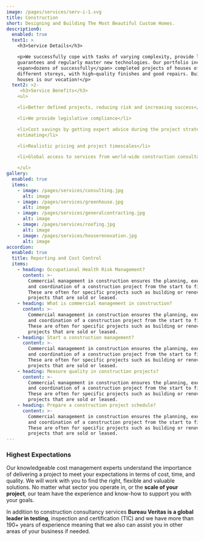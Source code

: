```yaml
---
image: /pages/services/serv-i-1.svg
title: Construction
short: Designing and Building The Most Beautiful Custom Homes.
description0:
  enabled: true
  text1: >
    <h3>Service Details</h3> 

    <p>We successfully cope with tasks of varying complexity, provide long-term
    guarantees and regularly master new technologies. Our portfolio includes
    <span>dozens of successfully</span> completed projects of houses of
    different storeys, with high–quality finishes and good repairs. Building
    houses is our vocation!</p> 
  text2: >2-
     <h3>Service Benefits</h3> 
    <ul> 

    <li>Better defined projects, reducing risk and increasing success</li> 

    <li>We provide legislative compliance</li> 

    <li>Cost savings by getting expert advice during the project strategy and
    estimating</li> 

    <li>Realistic pricing and project timescales</li> 

    <li>Global access to services from world-wide construction consultancy</li>

    </ul> 
gallery:
  enabled: true
  items:
    - image: /pages/services/consulting.jpg
      alt: image
    - image: /pages/services/greenhouse.jpg
      alt: image
    - image: /pages/services/generalcontracting.jpg
      alt: image
    - image: /pages/services/roofing.jpg
      alt: image
    - image: /pages/services/houserenovation.jpg
      alt: image
accordion:
  enabled: true
  title: Reporting and Cost Control
  items:
    - heading: Occupational Health Risk Management?
      content: >-
        Commercial management in construction ensures the planning, execution,
        and coordination of a construction project from the start to finish.
        These are often for specific projects such as building or renovation
        projects that are sold or leased.
    - heading: What is commercial management in construction?
      content: >-
        Commercial management in construction ensures the planning, execution,
        and coordination of a construction project from the start to finish.
        These are often for specific projects such as building or renovation
        projects that are sold or leased.
    - heading: Start a construction management?
      content: >-
        Commercial management in construction ensures the planning, execution,
        and coordination of a construction project from the start to finish.
        These are often for specific projects such as building or renovation
        projects that are sold or leased.
    - heading: Measure quality in construction projects?
      content: >-
        Commercial management in construction ensures the planning, execution,
        and coordination of a construction project from the start to finish.
        These are often for specific projects such as building or renovation
        projects that are sold or leased.
    - heading: Prepare a construction project schedule?
      content: >-
        Commercial management in construction ensures the planning, execution,
        and coordination of a construction project from the start to finish.
        These are often for specific projects such as building or renovation
        projects that are sold or leased.
---
```


### Highest Expectations

Our knowledgeable cost management experts understand the importance of delivering a project to meet your expectations in terms of cost, time, and quality. We will work with you to find the right, flexible and valuable solutions. No matter what sector you operate in, or the **scale of your project**, our team have the experience and know-how to support you with your goals.

In addition to construction consultancy services **Bureau Veritas is a global leader in testing**, inspection and certification (TIC) and we have more than 190+ years of experience meaning that we also can assist you in other areas of your business if needed.
